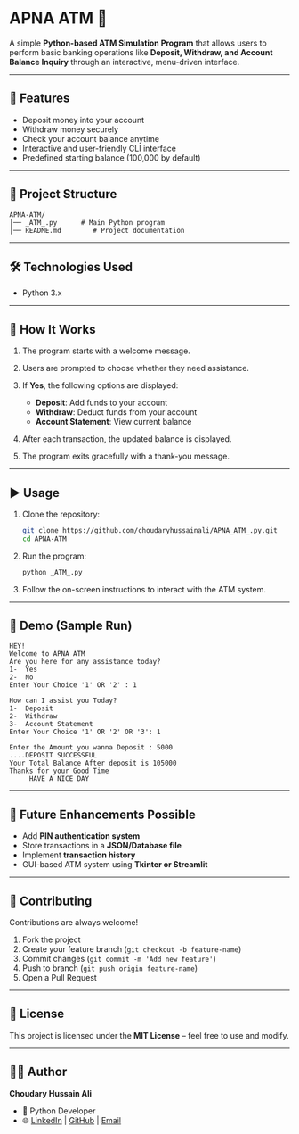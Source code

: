 # APNA ATM 🏦

A simple **Python-based ATM Simulation Program** that allows users to perform basic banking operations like **Deposit, Withdraw, and Account Balance Inquiry** through an interactive, menu-driven interface.

---

## 🚀 Features

* Deposit money into your account
* Withdraw money securely
* Check your account balance anytime
* Interactive and user-friendly CLI interface
* Predefined starting balance (100,000 by default)

---

## 📂 Project Structure

```
APNA-ATM/
│── _ATM_.py      # Main Python program
│── README.md        # Project documentation
```

---

## 🛠️ Technologies Used

* Python 3.x

---

## 📖 How It Works

1. The program starts with a welcome message.
2. Users are prompted to choose whether they need assistance.
3. If **Yes**, the following options are displayed:

   * **Deposit**: Add funds to your account
   * **Withdraw**: Deduct funds from your account
   * **Account Statement**: View current balance
4. After each transaction, the updated balance is displayed.
5. The program exits gracefully with a thank-you message.

---

## ▶️ Usage

1. Clone the repository:

   ```bash
   git clone https://github.com/choudaryhussainali/APNA_ATM_.py.git
   cd APNA-ATM
   ```

2. Run the program:

   ```bash
   python _ATM_.py
   ```

3. Follow the on-screen instructions to interact with the ATM system.

---

## 📸 Demo (Sample Run)

```
HEY!
Welcome to APNA ATM
Are you here for any assistance today?
1-  Yes
2-  No
Enter Your Choice '1' OR '2' : 1

How can I assist you Today?
1-  Deposit
2-  Withdraw
3-  Account Statement
Enter Your Choice '1' OR '2' OR '3': 1

Enter the Amount you wanna Deposit : 5000
....DEPOSIT SUCCESSFUL
Your Total Balance After deposit is 105000
Thanks for your Good Time  
     HAVE A NICE DAY
```

---

## 📌 Future Enhancements Possible

* Add **PIN authentication system**
* Store transactions in a **JSON/Database file**
* Implement **transaction history**
* GUI-based ATM system using **Tkinter or Streamlit**

---

## 🤝 Contributing

Contributions are always welcome!

1. Fork the project
2. Create your feature branch (`git checkout -b feature-name`)
3. Commit changes (`git commit -m 'Add new feature'`)
4. Push to branch (`git push origin feature-name`)
5. Open a Pull Request

---

## 📜 License

This project is licensed under the **MIT License** – feel free to use and modify.

---

## 👨‍💻 Author

**Choudary Hussain Ali**

* 💼  Python Developer
* 🌐 [LinkedIn](https://www.linkedin.com/in/ch-hussain-ali) | [GitHub](https://github.com/choudaryhussainali) | [Email](mailto:choudaryhussainali@outlook.com)

